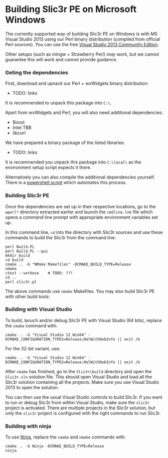 # Building Slic3r PE on Microsoft Windows

The currently supported way of building Slic3r PE on Windows is with MS Visual Studio 2013
using our Perl binary distribution (compiled from official Perl sources).
You can use the free [Visual Studio 2013 Community Edition](https://www.visualstudio.com/vs/older-downloads/).

Other setups (such as mingw + Strawberry Perl) _may_ work, but we cannot guarantee this will work
and cannot provide guidance.


### Geting the dependencies

First, download and upnack our Perl + wxWidgets binary distribution:

  - TODO: links

It is recommended to unpack this package into `C:\`.

Apart from wxWidgets and Perl, you will also need additional dependencies:

  - Boost
  - Intel TBB
  - libcurl

We have prepared a binary package of the listed libraries:

  - TODO: links

It is recommended you unpack this package into `C:\local\` as the environment
setup script expects it there.

Alternatively you can also compile the additional dependencies yourself.
There is a [powershell script](./deps-build/windows/slic3r-makedeps.ps1) which automates this process.

### Building Slic3r PE

Once the dependencies are set up in their respective locations,
go to the `wperl*` directory extracted earlier and launch the `cmdline.lnk` file
which opens a command line prompt with appropriate environment variables set up.

In this command line, `cd` into the directory with Slic3r sources
and use these commands to build the Slic3r from the command line:

    perl Build.PL
    perl Build.PL --gui
    mkdir build
    cd build
    cmake .. -G "NMake Makefiles" -DCMAKE_BUILD_TYPE=Release
    nmake
    ctest --verbose    # TODO: ???
    cd ..
    perl slic3r.pl

The above commands use `nmake` Makefiles.
You may also build Slic3r PE with other build tools:


### Building with Visual Studio

To build, lanuch and/or debug Slic3r PE with Visual Studio (64 bits), replace the `cmake` command with:

    cmake .. -G "Visual Studio 12 Win64" -DCMAKE_CONFIGURATION_TYPES=Release;RelWithDebInfo || exit /b

For the 32-bit variant, use:

    cmake .. -G "Visual Studio 12 Win64" -DCMAKE_CONFIGURATION_TYPES=Release;RelWithDebInfo || exit /b

After `cmake` has finished, go to the `Slic3r\build` directory and open the `Slic3r.sln` solution file.
This should open Visual Studio and load all the Slic3r solution containing all the projects.
Make sure you use Visual Studio 2013 to open the solution.

You can then use the usual Visual Studio controls to build Slic3r.
If you want to run or debug Slic3r from within Visual Studio, make sure the `slic3r` project is activated.
There are multiple projects in the Slic3r solution, but only the `slic3r` project is configured with the right
commands to run Slic3r.


### Building with ninja

To use [Ninja](TODO), replace the `cmake` and `nmake` commands with:

    cmake .. -G Ninja -DCMAKE_BUILD_TYPE=Release
    ninja
